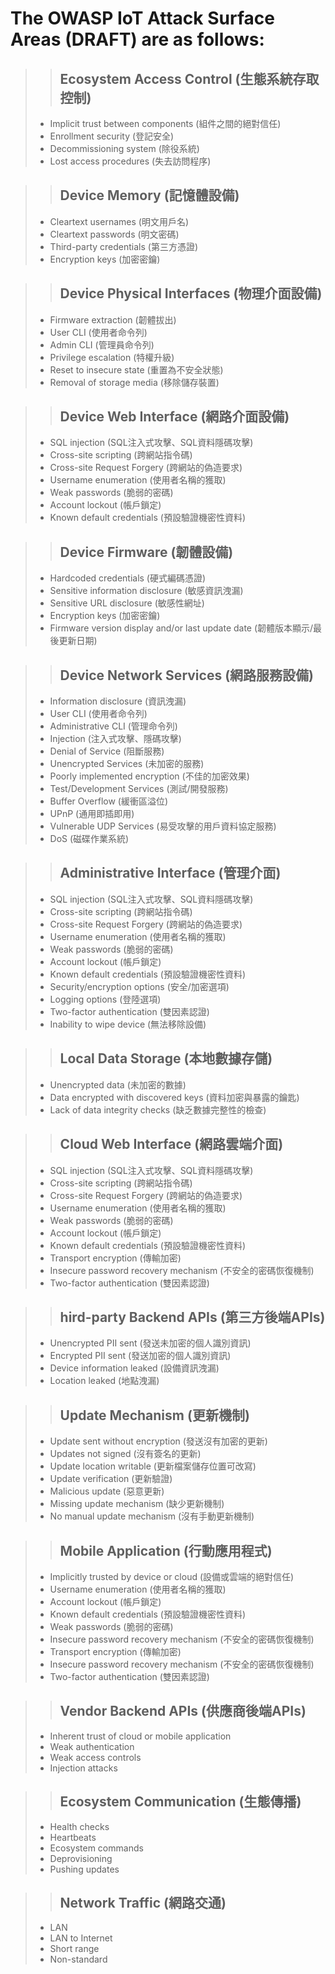 # The OWASP IoT Attack Surface Areas (DRAFT) are as follows:

>> ## Ecosystem Access Control (生態系統存取控制)
>- Implicit trust between components (組件之間的絕對信任)
>- Enrollment security (登記安全)
>- Decommissioning system (除役系統)
>- Lost access procedures (失去訪問程序)

>> ## Device Memory (記憶體設備)
>- Cleartext usernames (明文用戶名)
>- Cleartext passwords (明文密碼)
>- Third-party credentials (第三方憑證)
>- Encryption keys (加密密鑰)

>> ## Device Physical Interfaces (物理介面設備)
>- Firmware extraction (韌體拔出)
>- User CLI (使用者命令列)
>- Admin CLI (管理員命令列)
>- Privilege escalation (特權升級)
>- Reset to insecure state (重置為不安全狀態)
>- Removal of storage media (移除儲存裝置)

>> ## Device Web Interface (網路介面設備)
>- SQL injection (SQL注入式攻擊、SQL資料隱碼攻擊)
>- Cross-site scripting (跨網站指令碼)
>- Cross-site Request Forgery (跨網站的偽造要求)
>- Username enumeration (使用者名稱的獲取)
>- Weak passwords (脆弱的密碼)
>- Account lockout (帳戶鎖定)
>- Known default credentials (預設驗證機密性資料)

>> ## Device Firmware (韌體設備)
>- Hardcoded credentials (硬式編碼憑證)
>- Sensitive information disclosure (敏感資訊洩漏)
>- Sensitive URL disclosure (敏感性網址)
>- Encryption keys (加密密鑰)
>- Firmware version display and/or last update date (韌體版本顯示/最後更新日期)

>> ## Device Network Services (網路服務設備)
>- Information disclosure (資訊洩漏)
>- User CLI (使用者命令列)
>- Administrative CLI (管理命令列)
>- Injection (注入式攻擊、隱碼攻擊)
>- Denial of Service (阻斷服務)
>- Unencrypted Services (未加密的服務)
>- Poorly implemented encryption (不佳的加密效果)
>- Test/Development Services (測試/開發服務)
>- Buffer Overflow (緩衝區溢位)
>- UPnP (通用即插即用)
>- Vulnerable UDP Services (易受攻擊的用戶資料協定服務)
>- DoS (磁碟作業系統)

>> ## Administrative Interface (管理介面)
>- SQL injection (SQL注入式攻擊、SQL資料隱碼攻擊)
>- Cross-site scripting (跨網站指令碼)
>- Cross-site Request Forgery (跨網站的偽造要求)
>- Username enumeration (使用者名稱的獲取)
>- Weak passwords (脆弱的密碼)
>- Account lockout (帳戶鎖定)
>- Known default credentials (預設驗證機密性資料)
>- Security/encryption options (安全/加密選項)
>- Logging options (登陸選項)
>- Two-factor authentication (雙因素認證)
>- Inability to wipe device (無法移除設備)

>> ## Local Data Storage (本地數據存儲)
>- Unencrypted data (未加密的數據)
>- Data encrypted with discovered keys (資料加密與暴露的鑰匙)
>- Lack of data integrity checks (缺乏數據完整性的檢查)

>> ## Cloud Web Interface (網路雲端介面)
>- SQL injection (SQL注入式攻擊、SQL資料隱碼攻擊)
>- Cross-site scripting (跨網站指令碼)
>- Cross-site Request Forgery (跨網站的偽造要求)
>- Username enumeration (使用者名稱的獲取)
>- Weak passwords (脆弱的密碼)
>- Account lockout (帳戶鎖定)
>- Known default credentials (預設驗證機密性資料)
>- Transport encryption (傳輸加密)
>- Insecure password recovery mechanism (不安全的密碼恢復機制)
>- Two-factor authentication (雙因素認證)

>> ## hird-party Backend APIs (第三方後端APIs)
>- Unencrypted PII sent (發送未加密的個人識別資訊)
>- Encrypted PII sent (發送加密的個人識別資訊)
>- Device information leaked (設備資訊洩漏)
>- Location leaked (地點洩漏)

>> ## Update Mechanism (更新機制)	
>- Update sent without encryption (發送沒有加密的更新)
>- Updates not signed (沒有簽名的更新)
>- Update location writable (更新檔案儲存位置可改寫)
>- Update verification (更新驗證)
>- Malicious update (惡意更新)
>- Missing update mechanism (缺少更新機制)
>- No manual update mechanism (沒有手動更新機制)

>> ## Mobile Application (行動應用程式)
>- Implicitly trusted by device or cloud (設備或雲端的絕對信任)
>- Username enumeration (使用者名稱的獲取)
>- Account lockout (帳戶鎖定)
>- Known default credentials (預設驗證機密性資料)
>- Weak passwords (脆弱的密碼)
>- Insecure password recovery mechanism (不安全的密碼恢復機制)
>- Transport encryption (傳輸加密)
>- Insecure password recovery mechanism (不安全的密碼恢復機制)
>- Two-factor authentication (雙因素認證)

>> ## Vendor Backend APIs (供應商後端APIs)
>- Inherent trust of cloud or mobile application
>- Weak authentication
>- Weak access controls
>- Injection attacks

>> ## Ecosystem Communication (生態傳播)
>- Health checks
>- Heartbeats
>- Ecosystem commands
>- Deprovisioning
>- Pushing updates

>> ## Network Traffic (網路交通)
>- LAN
>- LAN to Internet
>- Short range
>- Non-standard
